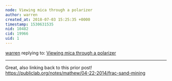 ```yaml
---
node: Viewing mica through a polarizer
author: warren
created_at: 2018-07-03 15:25:35 +0000
timestamp: 1530631535
nid: 10482
cid: 19966
uid: 1
---
```




[warren](../profile/warren) replying to: [Viewing mica through a polarizer](../notes/warren/05-19-2014/viewing-mica-through-a-polarizer)

----
Great, also linking back to this prior post! https://publiclab.org/notes/mathew/04-22-2014/frac-sand-mining